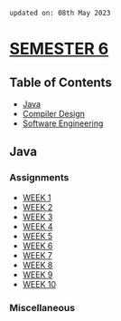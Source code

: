     updated on: 08th May 2023

# [SEMESTER 6](https://github.com/warmachine028/university-skills/tree/SEMESTER_6)

## Table of Contents

-   [Java](Java)
-   [Compiler Design](Compiler%20Design)
-   [Software Engineering](Software%20Engineering)

## Java

### Assignments

-   [WEEK 1](./Java/Assignments/WEEK1)
-   [WEEK 2](./Java/Assignments/WEEK2)
-   [WEEK 3](./Java/Assignments/WEEK3)
-   [WEEK 4](./Java/Assignments/WEEK4)
-   [WEEK 5](./Java/Assignments/WEEK5)
-   [WEEK 6](./Java/Assignments/WEEK6)
-   [WEEK 7](./Java/Assignments/WEEK7)
-   [WEEK 8](./Java/Assignments/WEEK8)
-   [WEEK 9](./Java/Assignments/WEEK9)
-   [WEEK 10](./Java/Assignments/WEEK10)

### Miscellaneous

<!-- 08/05/23 -->
